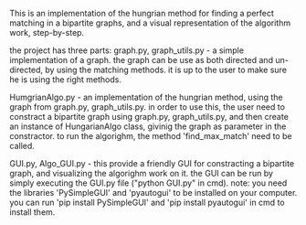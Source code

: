 This is an implementation of the hungrian method for finding a perfect matching in a bipartite graphs, and a visual representation of the algorithm work, step-by-step.

the project has three parts:
graph.py, graph_utils.py - a simple implementation of a graph. the graph can be use as both directed and un-directed, by using the matching methods. 
it is up to the user to make sure he is using the right methods.

HumgrianAlgo.py - an implementation of the hungrian method, using the graph from graph.py, graph_utils.py.
in order to use this, the user need to constract a  bipartite graph using graph.py, graph_utils.py, and then create an instance of HungarianAlgo class, 
givinig the graph as parameter in the constractor. to run the algorighm, the method 'find_max_match' need to be called.

GUI.py, Algo_GUI.py - this provide a friendly GUI for constracting a bipartite graph, and visualizing the algorighm work on it. 
the GUI can be run by simply executing the GUI.py file ("python GUI.py" in cmd).
 note: you need the libraries 'PySimpleGUI' and 'pyautogui' to be installed on your computer. you can run 'pip install PySimpleGUI' and 'pip install pyautogui' in cmd to install them.
